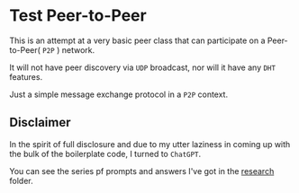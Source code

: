 # Test Peer-to-Peer
This is an attempt at a very basic peer class that can participate on a Peer-to-Peer( `P2P` ) network.

It will not have peer discovery via `UDP` broadcast, nor will it have any `DHT` features.

Just a simple message exchange protocol in a `P2P` context.

## Disclaimer

In the spirit of full disclosure and due to my utter laziness in coming up with the bulk of the boilerplate code, I turned to `ChatGPT`.

You can see the series pf prompts and answers I've got in the [research](research) folder.